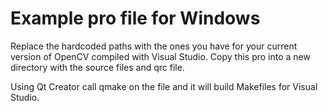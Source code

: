 # Example pro file for Windows

Replace the hardcoded paths with the ones you have for your current version of OpenCV compiled  with Visual Studio.
Copy this pro into a new directory with the source files and qrc file.

Using Qt Creator call qmake on the file and it will build Makefiles for Visual Studio.


